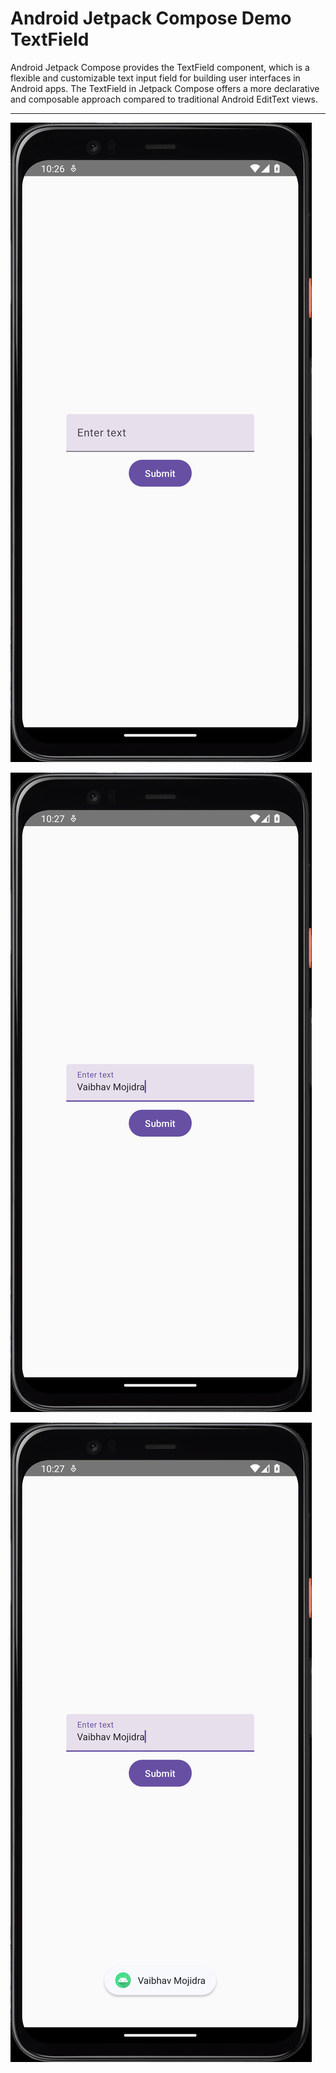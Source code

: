 # Android Jetpack Compose Demo TextField

Android Jetpack Compose provides the TextField component, which is a flexible and customizable text input field for building user interfaces in Android apps. The TextField in Jetpack Compose offers a more declarative and composable approach compared to traditional Android EditText views.

---

[![Vaibhav Mojidra - 1.jpeg](https://raw.githubusercontent.com/VaibhavMojidra/Android-Jetpack-Compose---Demo-TextField/master/screenshots/1.jpeg "Vaibhav Mojidra")](https://vaibhavmojidra.github.io/site/)

[![Vaibhav Mojidra - 2.jpeg](https://raw.githubusercontent.com/VaibhavMojidra/Android-Jetpack-Compose---Demo-TextField/master/screenshots/2.jpeg "Vaibhav Mojidra")](https://vaibhavmojidra.github.io/site/)

[![Vaibhav Mojidra - 3.jpeg](https://raw.githubusercontent.com/VaibhavMojidra/Android-Jetpack-Compose---Demo-TextField/master/screenshots/3.jpeg "Vaibhav Mojidra")](https://vaibhavmojidra.github.io/site/)